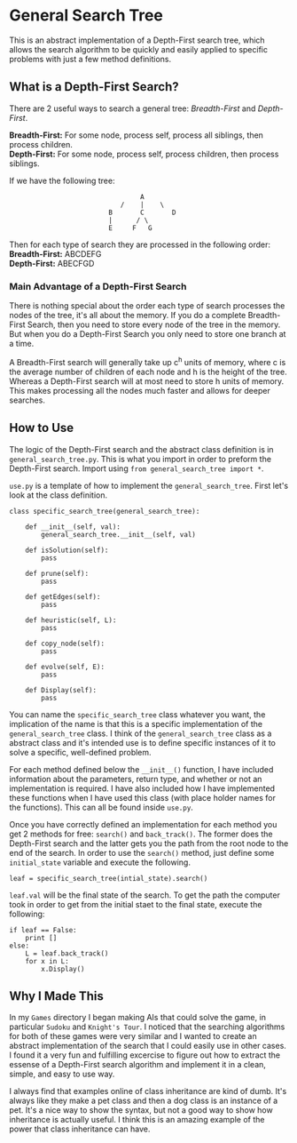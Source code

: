 # General Search Tree

This is an abstract implementation of a Depth-First search tree, which allows the search algorithm to be quickly and easily applied to specific problems with just a few method definitions.

## What is a Depth-First Search?

There are 2 useful ways to search a general tree: _Breadth-First_ and _Depth-First_.

**Breadth-First:** For some node, process self, process all siblings, then process children. </br>
**Depth-First:** For some node, process self, process children, then process siblings.

If we have the following tree:

```
								 A
							/	 |    \
						 B		 C		 D
						 |		/ \
						 E	   F   G		
```

Then for each type of search they are processed in the following order: </br>
**Breadth-First:** ABCDEFG </br>
**Depth-First:** ABECFGD

### Main Advantage of a Depth-First Search

There is nothing special about the order each type of search processes the nodes of the tree, it's all about the memory. If you do a complete Breadth-First Search, then you need to store every node of the tree in the memory. But when you do a Depth-First Search you only need to store one branch at a time.

A Breadth-First search will generally take up c<sup>h</sup> units of memory, where c is the average number of children of each node and h is the height of the tree. Whereas a Depth-First search will at most need to store h units of memory. This makes processing all the nodes much faster and allows for deeper searches.

## How to Use

The logic of the Depth-First search and the abstract class definition is in `general_search_tree.py`. This is what you import in order to preform the Depth-First search. Import using `from general_search_tree import *`.

`use.py` is a template of how to implement the `general_search_tree`. First let's look at the class definition.

```
class specific_search_tree(general_search_tree):

    def __init__(self, val):
        general_search_tree.__init__(self, val)

    def isSolution(self):
        pass

    def prune(self):
        pass

    def getEdges(self):
        pass

    def heuristic(self, L):
        pass

    def copy_node(self):
        pass

    def evolve(self, E):
        pass

    def Display(self):
        pass
```

You can name the `specific_search_tree` class whatever you want, the implication of the name is that this is a specific implementation of the `general_search_tree` class. I think of the `general_search_tree` class as a abstract class and it's intended use is to define specific instances of it to solve a specific, well-defined problem.

For each method defined below the `__init__()` function, I have included information about the parameters, return type, and whether or not an implementation is required. I have also included how I have implemented these functions when I have used this class (with place holder names for the functions). This can all be found inside `use.py`.

Once you have correctly defined an implementation for each method you get 2 methods for free: `search()` and `back_track()`. The former does the Depth-First search and the latter gets you the path from the root node to the end of the search. In order to use the `search()` method, just define some `initial_state` variable and execute the following.


`leaf = specific_search_tree(intial_state).search()`

`leaf.val` will be the final state of the search. To get the path the computer took in order to get from the initial staet to the final state, execute the following:

```
if leaf == False:
    print []
else:
    L = leaf.back_track()
    for x in L:
        x.Display()
```

## Why I Made This

In my `Games` directory I began making AIs that could solve the game, in particular `Sudoku` and `Knight's Tour`. I noticed that the searching algorithms for both of these games were very similar and I wanted to create an abstract implementation of the search that I could easily use in other cases. I found it a very fun and fulfilling excercise to figure out how to extract the essense of a Depth-First search algorithm and implement it in a clean, simple, and easy to use way.

I always find that examples online of class inheritance are kind of dumb. It's always like they make a pet class and then a dog class is an instance of a pet. It's a nice way to show the syntax, but not a good way to show how inheritance is actually useful. I think this is an amazing example of the power that class inheritance can have.
